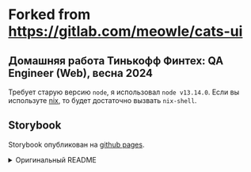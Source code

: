 # Forked from https://gitlab.com/meowle/cats-ui
## Домашняя работа Тинькофф Финтех: QA Engineer (Web), весна 2024
Требует старую версию `node`, я использовал `node v13.14.0`.
Если вы используте [nix](https://github.com/NixOS/nix), то будет достаточно вызвать `nix-shell`.
## Storybook
Storybook опубликован на [github pages](https://eklmv.github.io/tinkoff_fintech_qa_meowle_ui/).

<details>
<summary>Оригинальный README</summary>

## Ссылки приложения

http://meowle.qa-fintech.tcsbank.ru

Версия приложения:

[/version](http://meowle.qa-fintech.tcsbank.ru/version)

## Тестовый стенд

После создания merge request в gitlab - изменения публикуются на тестовый стенд. Что бы посмотреть эти изменения необходимо зайти на http://meowle.qa-fintech.tcsbank.ru и добавить куку `stage_ui=1` (инструменты разработчика -> вкладка Application -> cookies -> meowle -> в пустой колонке Name вводите `stage_ui` -> в пустой колонке Value вводите `1`)

## Запуск приложения

При первом запуске, установить библиотеки

```npm install```

Запуск приложения (автоматически откроется [localhost:3000](http://localhost:3000))

```npm start```

## Запуск e2e тестов

Запуск возможен в двух вариантах:

- `npm run codecept:run:local` - запуск локального UI, но с API из прода. Прогоняются локальные тесты в открытом окне браузера.
- `npm run codecept:run:cli` - прогон локальных тестов на продовом UI и API, без открытия окна браузера, только в консоли.

## Процесс CI/CD

- Пушить в мастер нельзя
- Задача разрабатывается в ветке с кодом задачи (пр. `ACT-123`)
- По её готовности, создается Merge Request в `master`
- Автоматически собирается билд приложения и деплоится на QA контур
- После проверки задачи, она мержится в `master`
- Для того что бы задеплоить приложение на PROD - необходимо создать `tag` с новой версией приложения, в формате `v1.2.3`

Дополнительно:
- Если не нужно запускать деплой на QA стенд при создании MR - необходимо добавить лейбл `without-ci` 
</details>
